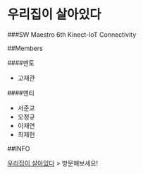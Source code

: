 # 우리집이 살아있다

###SW Maestro 6th  Kinect-IoT Connectivity 

##Members

####멘토

 - 고재관

####멘티

 - 서준교
 - 오정규
 - 이재연
 - 최제헌
 
 
##INFO


[우리집이 살아있다](http://ohmyhome.ezupup.cafe24.com:8888/) > 방문해보세요!